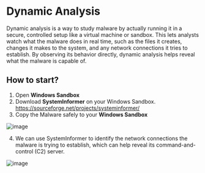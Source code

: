 # Dynamic Analysis

Dynamic analysis is a way to study malware by actually running it in a secure, controlled setup like a virtual machine or sandbox. This lets analysts watch what the malware does in real time, such as the files it creates, changes it makes to the system, and any network connections it tries to establish. By observing its behavior directly, dynamic analysis helps reveal what the malware is capable of.

## How to start?

1. Open **Windows Sandbox**
2. Download **SystemInformer** on your Windows Sandbox. https://sourceforge.net/projects/systeminformer/
3. Copy the Malware safely to your **Windows Sandbox**

![image](https://github.com/user-attachments/assets/a0a5cf2a-f878-4e2e-b151-73fa6f00aabe)

4. We can use SystemInformer to identify the network connections the malware is trying to establish, which can help reveal its command-and-control (C2) server.

![image](https://github.com/user-attachments/assets/6c36e87c-3ac4-4bed-8e1d-3d584e4a2280)

